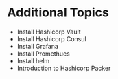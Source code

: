 # Additional Topics
- Install Hashicorp Vault
- Install Hashicorp Consul 
- Install Grafana
- Install Promethues 
- Install helm
- Introduction to Hashicorp Packer